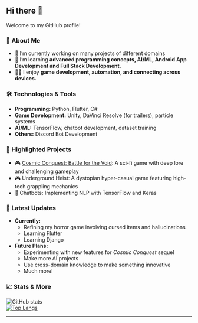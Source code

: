 ## Hi there 👋  
Welcome to my GitHub profile!  

### 🚀 About Me  
- 🔭 I’m currently working on many projects of different domains
- 🌱 I’m learning **advanced programming concepts, AI/ML, Android App Development and Full Stack Development.**  
- 👨‍💻 I enjoy **game development, automation, and connecting across devices.**  

### 🛠️ Technologies & Tools  
- **Programming:** Python, Flutter, C# 
- **Game Development:** Unity, DaVinci Resolve (for trailers), particle systems  
- **AI/ML:** TensorFlow, chatbot development, dataset training  
- **Others:** Discord Bot Development 

### 🌟 Highlighted Projects  
- 🎮 [Cosmic Conquest: Battle for the Void](https://mahmad777.itch.io/cosmic-conquest-battle-for-the-void): A sci-fi game with deep lore and challenging gameplay  
- 🎮 Underground Heist: A dystopian hyper-casual game featuring high-tech grappling mechanics  
- 🤖 Chatbots: Implementing NLP with TensorFlow and Keras  

### 📝 Latest Updates  
- **Currently:**
  - Refining my horror game involving cursed items and hallucinations
  - Learning Flutter
  - Learning Django
- **Future Plans:**
  - Experimenting with new features for *Cosmic Conquest* sequel
  - Make more AI projects
  - Use cross-domain knowledge to make something innovative
  - Much more!

### 📈 Stats & More  
![GitHub stats](https://github-readme-stats.vercel.app/api?username=ahmad777x86&show_icons=true&theme=radical)  
[![Top Langs](https://github-readme-stats.vercel.app/api/top-langs/?username=ahmad777x86&layout=compact&theme=radical)](https://github.com/anuraghazra/github-readme-stats)

---
